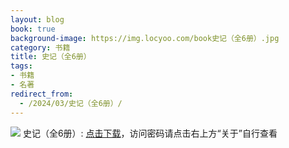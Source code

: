 ```yaml
---
layout: blog
book: true
background-image: https://img.locyoo.com/book史记（全6册）.jpg
category: 书籍
title: 史记（全6册）
tags:
- 书籍
- 名著
redirect_from:
  - /2024/03/史记（全6册）/
---
```

![](https://img.locyoo.com/book史记（全6册）.jpg)
史记（全6册）: <a name = "ref1" href="https://url18.ctfile.com/f/50983618-1418308049-b5f00e?p=3619">点击下载</a>，访问密码请点击右上方“关于”自行查看